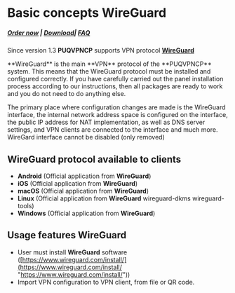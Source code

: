 # Basic concepts WireGuard

##### [Order now](https://panel.puqcloud.com/index.php?rp=/store/puqvpn) | [Download](https://download.puqcloud.com/cp/puqvpncp/)| [FAQ](https://faq.puqcloud.com)

 Since version 1.3 **PUQVPNCP** supports VPN protocol [**WireGuard**](https://www.wireguard.com/)

<p class="callout info align-center">**WireGuard** is the main **VPN** protocol of the **PUQVPNCP** system.   
This means that the WireGuard protocol must be installed and configured correctly. If you have carefully carried out the panel installation process according to our instructions, then all packages are ready to work and you do not need to do anything else.</p>

<p class="callout info">The primary place where configuration changes are made is the WireGuard interface, the internal network address space is configured on the interface, the public IP address for NAT implementation, as well as DNS server settings, and VPN clients are connected to the interface and much more.  
WireGard interface cannot be disabled (only removed)</p>

## **WireGuard** protocol available to clients

- **Android** (Official application from **WireGuard**)
- **iOS** (Official application from **WireGuard**)
- **macOS** (Official application from **WireGuard**)
- **Linux** (Official application from **WireGuard** wireguard-dkms wireguard-tools)
- **Windows** (Official application from **WireGuard**)

## Usage features WireGuard

- User must install **WireGuard** software ([https://www.wireguard.com/install/](https://www.wireguard.com/install/ "https://www.wireguard.com/install/"))
- Import VPN configuration to VPN client, from file or QR code.